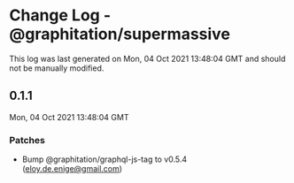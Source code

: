 # Change Log - @graphitation/supermassive

This log was last generated on Mon, 04 Oct 2021 13:48:04 GMT and should not be manually modified.

<!-- Start content -->

## 0.1.1

Mon, 04 Oct 2021 13:48:04 GMT

### Patches

- Bump @graphitation/graphql-js-tag to v0.5.4 (eloy.de.enige@gmail.com)
